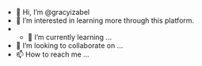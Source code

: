- 👋 Hi, I’m @gracyizabel
- 👀 I’m interested in learning more through this platform.
- - 🌱 I’m currently learning ...
- 💞️ I’m looking to collaborate on ...
- 📫 How to reach me ...

<!---
gracyizabel/gracyizabel is a ✨ special ✨ repository because its `README.md` (this file) appears on your GitHub profile.
You can click the Preview link to take a look at your changes.
--->
